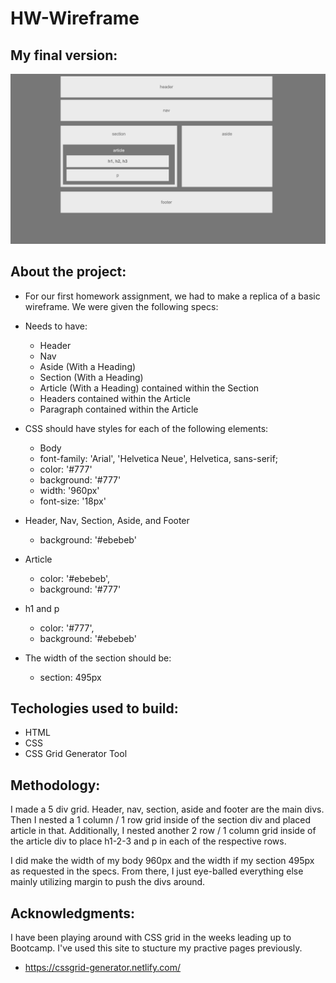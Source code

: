 # HW-Wireframe

## My final version: 
![alt text](img/HW-Wireframe.png "What the final layout looks like.")

## About the project:
  * For our first homework assignment, we had to make a replica of a basic wireframe. We were given the following specs:

  * Needs to have:
    * Header
    * Nav
    * Aside (With a Heading)
    * Section (With a Heading)
    * Article (With a Heading) contained within the Section
    * Headers contained within the Article
    * Paragraph contained within the Article


  * CSS should have styles for each of the following elements:
    * Body
    * font-family: 'Arial', 'Helvetica Neue', Helvetica, sans-serif;
    * color: '#777'
    * background: '#777'
    * width: '960px'
    * font-size: '18px'
  
  * Header, Nav, Section, Aside, and Footer
    * background: '#ebebeb'

  * Article
    * color: '#ebebeb',
    * background: '#777'

  * h1 and p
    * color: '#777',
    * background: '#ebebeb'

  * The width of the section should be:

    * section: 495px

## Techologies used to build:
  * HTML
  * CSS
  * CSS Grid Generator Tool

## Methodology:
  I made a 5 div grid. Header, nav, section, aside and footer are the main divs. Then I nested a 1 column / 1 row grid inside of the section div and placed article in that. Additionally, I nested another 2 row / 1 column grid inside of the article div to place h1-2-3 and p in each of the respective rows.

  I did make the width of my body 960px and the width if my section 495px as requested in the specs. From there, I just eye-balled everything else mainly utilizing margin to push the divs around.

## Acknowledgments:
  I have been playing around with CSS grid in the weeks leading up to Bootcamp. I've used this site to stucture my practive pages previously.
  * https://cssgrid-generator.netlify.com/